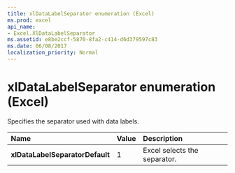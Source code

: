 ```yaml
---
title: xlDataLabelSeparator enumeration (Excel)
ms.prod: excel
api_name:
- Excel.XlDataLabelSeparator
ms.assetid: e8be2ccf-5870-8fa2-c414-d6d379597c83
ms.date: 06/08/2017
localization_priority: Normal
---
```



# xlDataLabelSeparator enumeration (Excel)

Specifies the separator used with data labels.



|Name|Value|Description|
|:-----|:-----|:-----|
| **xlDataLabelSeparatorDefault**|1|Excel selects the separator.|

